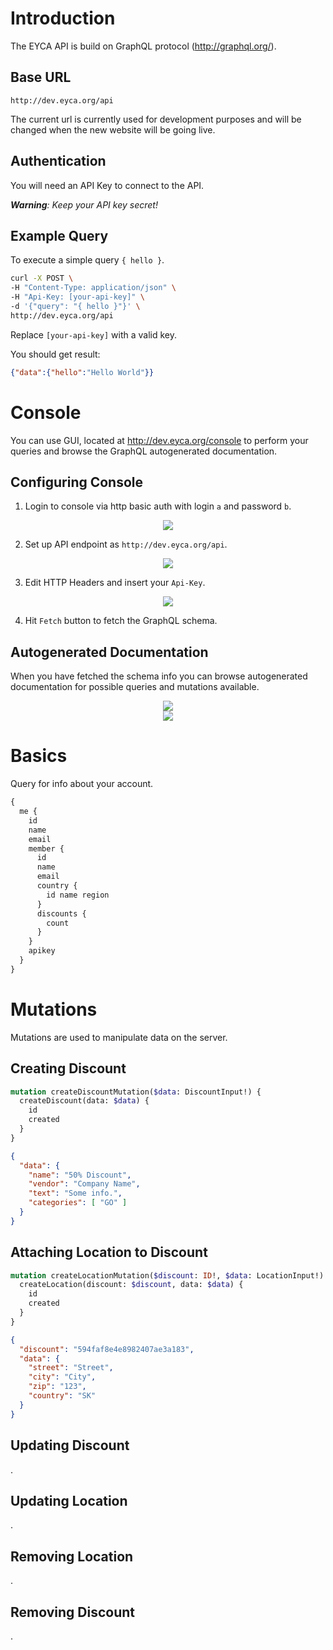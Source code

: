# Introduction

The EYCA API is build on GraphQL protocol (http://graphql.org/).

## Base URL

```
http://dev.eyca.org/api
```

The current url is currently used for development purposes and will be changed when the new website will be going live.

## Authentication

You will need an API Key to connect to the API.

_**Warning**: Keep your API key secret!_

## Example Query

To execute a simple query `{ hello }`.

```sh
curl -X POST \
-H "Content-Type: application/json" \
-H "Api-Key: [your-api-key]" \
-d '{"query": "{ hello }"}' \
http://dev.eyca.org/api
```

Replace `[your-api-key]` with a valid key.

You should get result:

```json
{"data":{"hello":"Hello World"}}
```

# Console

You can use GUI, located at http://dev.eyca.org/console to perform your queries and browse the GraphQL autogenerated documentation.

## Configuring Console

1. Login to console via http basic auth with login `a` and password `b`.

<div align="center"><img src="img/console-http-auth.png"></div>

2. Set up API endpoint as `http://dev.eyca.org/api`.

<div align="center"><img src="img/console-api-endpoint.png"></div>

3. Edit HTTP Headers and insert your `Api-Key`.

<div align="center"><img src="img/console-http-headers.png"></div>

4. Hit `Fetch` button to fetch the GraphQL schema.

## Autogenerated Documentation

When you have fetched the schema info you can browse autogenerated documentation for possible queries and mutations available.

<div align="center"><img src="img/console-docs-button.png"></div>
<div align="center"><img src="img/console-docs-preview.png"></div>

# Basics

Query for info about your account.

```graphql
{
  me {
    id
    name
    email
    member {
      id
      name
      email
      country {
        id name region
      }
      discounts {
        count
      }
    }
    apikey
  }
}
```

# Mutations

Mutations are used to manipulate data on the server.

## Creating Discount

```graphql
mutation createDiscountMutation($data: DiscountInput!) {
  createDiscount(data: $data) {
    id
    created
  }
}
```

```json
{
  "data": {
    "name": "50% Discount",
    "vendor": "Company Name",
    "text": "Some info.",
    "categories": [ "GO" ]
  }
}
```

## Attaching Location to Discount

```graphql
mutation createLocationMutation($discount: ID!, $data: LocationInput!) {
  createLocation(discount: $discount, data: $data) {
    id
    created
  }
}
```

```json
{
  "discount": "594faf8e4e8982407ae3a183",
  "data": {
    "street": "Street",
    "city": "City",
    "zip": "123",
    "country": "SK"
  }
}
```

## Updating Discount

.

## Updating Location

.

## Removing Location

.

## Removing Discount

.
